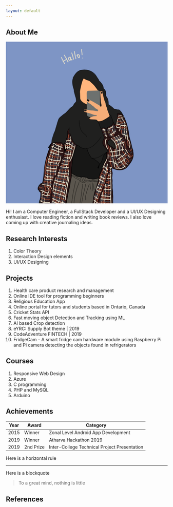 ```yaml
---
layout: default
---
```


## About Me

<img class="profile-picture" src="IMG_0034.PNG">

Hi! I am a Computer Engineer, a FullStack Developer and a UI/UX Designing enthusiast. I love reading fiction and writing book reviews. I also love coming up with creative journaling ideas. 


## Research Interests

1. Color Theory
2. Interaction Design elements
3. UI/UX Designing


## Projects

1. Health care product research and management  
2. Online IDE tool for programming beginners 
3. Religious Education App
4. Online portal for tutors and students based in Ontario, Canada
5. Cricket Stats API
5. Fast moving object Detection and Tracking using ML
6. AI based Crop detection 
7. eYRC: Supply Bot theme | 2019
8. CodeAdventure FINTECH | 2019
9. FridgeCam - A smart fridge cam hardware module using Raspberry Pi and Pi camera detecting the objects found in refrigerators

## Courses

1. Responsive Web Design
2. Azure
3. C programming
4. PHP and MySQL 
5. Arduino

## Achievements

Year  | Award  | Category
----- | ------ | --------
2015  | Winner | Zonal Level Android App Development 
2019  | Winner | Atharva Hackathon 2019
2019  | 2nd Prize | Inter-College Technical Project Presentation 

Here is a horizontal rule

---

Here is a blockquote

> To a great mind, nothing is little

## References


